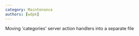 ```yaml
---
category: Maintenance
authors: [wdpk]
---
```


Moving 'categories' server action handlers into a separate file